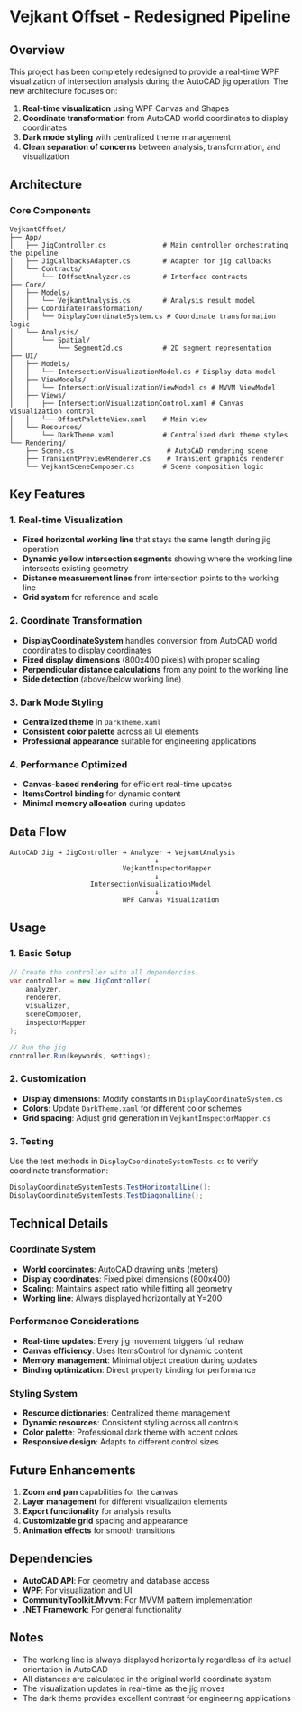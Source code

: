 # Vejkant Offset - Redesigned Pipeline

## Overview

This project has been completely redesigned to provide a real-time WPF visualization of intersection analysis during the AutoCAD jig operation. The new architecture focuses on:

1. **Real-time visualization** using WPF Canvas and Shapes
2. **Coordinate transformation** from AutoCAD world coordinates to display coordinates
3. **Dark mode styling** with centralized theme management
4. **Clean separation of concerns** between analysis, transformation, and visualization

## Architecture

### Core Components

```
VejkantOffset/
├── App/
│   ├── JigController.cs              # Main controller orchestrating the pipeline
│   ├── JigCallbacksAdapter.cs        # Adapter for jig callbacks
│   └── Contracts/
│       └── IOffsetAnalyzer.cs        # Interface contracts
├── Core/
│   ├── Models/
│   │   └── VejkantAnalysis.cs        # Analysis result model
│   ├── CoordinateTransformation/
│   │   └── DisplayCoordinateSystem.cs # Coordinate transformation logic
│   └── Analysis/
│       └── Spatial/
│           └── Segment2d.cs          # 2D segment representation
├── UI/
│   ├── Models/
│   │   └── IntersectionVisualizationModel.cs # Display data model
│   ├── ViewModels/
│   │   └── IntersectionVisualizationViewModel.cs # MVVM ViewModel
│   ├── Views/
│   │   ├── IntersectionVisualizationControl.xaml # Canvas visualization control
│   │   └── OffsetPaletteView.xaml    # Main view
│   └── Resources/
│       └── DarkTheme.xaml            # Centralized dark theme styles
└── Rendering/
    ├── Scene.cs                       # AutoCAD rendering scene
    ├── TransientPreviewRenderer.cs    # Transient graphics renderer
    └── VejkantSceneComposer.cs       # Scene composition logic
```

## Key Features

### 1. Real-time Visualization
- **Fixed horizontal working line** that stays the same length during jig operation
- **Dynamic yellow intersection segments** showing where the working line intersects existing geometry
- **Distance measurement lines** from intersection points to the working line
- **Grid system** for reference and scale

### 2. Coordinate Transformation
- **DisplayCoordinateSystem** handles conversion from AutoCAD world coordinates to display coordinates
- **Fixed display dimensions** (800x400 pixels) with proper scaling
- **Perpendicular distance calculations** from any point to the working line
- **Side detection** (above/below working line)

### 3. Dark Mode Styling
- **Centralized theme** in `DarkTheme.xaml`
- **Consistent color palette** across all UI elements
- **Professional appearance** suitable for engineering applications

### 4. Performance Optimized
- **Canvas-based rendering** for efficient real-time updates
- **ItemsControl binding** for dynamic content
- **Minimal memory allocation** during updates

## Data Flow

```
AutoCAD Jig → JigController → Analyzer → VejkantAnalysis
                                    ↓
                            VejkantInspectorMapper
                                    ↓
                    IntersectionVisualizationModel
                                    ↓
                            WPF Canvas Visualization
```

## Usage

### 1. Basic Setup
```csharp
// Create the controller with all dependencies
var controller = new JigController(
    analyzer,
    renderer,
    visualizer,
    sceneComposer,
    inspectorMapper
);

// Run the jig
controller.Run(keywords, settings);
```

### 2. Customization
- **Display dimensions**: Modify constants in `DisplayCoordinateSystem.cs`
- **Colors**: Update `DarkTheme.xaml` for different color schemes
- **Grid spacing**: Adjust grid generation in `VejkantInspectorMapper.cs`

### 3. Testing
Use the test methods in `DisplayCoordinateSystemTests.cs` to verify coordinate transformation:
```csharp
DisplayCoordinateSystemTests.TestHorizontalLine();
DisplayCoordinateSystemTests.TestDiagonalLine();
```

## Technical Details

### Coordinate System
- **World coordinates**: AutoCAD drawing units (meters)
- **Display coordinates**: Fixed pixel dimensions (800x400)
- **Scaling**: Maintains aspect ratio while fitting all geometry
- **Working line**: Always displayed horizontally at Y=200

### Performance Considerations
- **Real-time updates**: Every jig movement triggers full redraw
- **Canvas efficiency**: Uses ItemsControl for dynamic content
- **Memory management**: Minimal object creation during updates
- **Binding optimization**: Direct property binding for performance

### Styling System
- **Resource dictionaries**: Centralized theme management
- **Dynamic resources**: Consistent styling across all controls
- **Color palette**: Professional dark theme with accent colors
- **Responsive design**: Adapts to different control sizes

## Future Enhancements

1. **Zoom and pan** capabilities for the canvas
2. **Layer management** for different visualization elements
3. **Export functionality** for analysis results
4. **Customizable grid** spacing and appearance
5. **Animation effects** for smooth transitions

## Dependencies

- **AutoCAD API**: For geometry and database access
- **WPF**: For visualization and UI
- **CommunityToolkit.Mvvm**: For MVVM pattern implementation
- **.NET Framework**: For general functionality

## Notes

- The working line is always displayed horizontally regardless of its actual orientation in AutoCAD
- All distances are calculated in the original world coordinate system
- The visualization updates in real-time as the jig moves
- The dark theme provides excellent contrast for engineering applications
